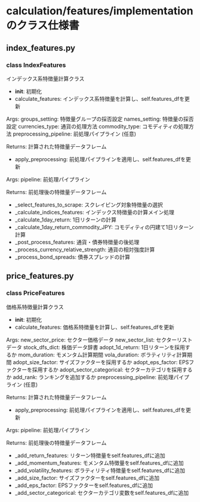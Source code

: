 # calculation/features/implementation のクラス仕様書

## index_features.py

### class IndexFeatures
インデックス系特徴量計算クラス
- __init__: 初期化
- calculate_features: インデックス系特徴量を計算し、self.features_dfを更新

Args:
    groups_setting: 特徴量グループの採否設定
    names_setting: 特徴量の採否設定
    currencies_type: 通貨の処理方法
    commodity_type: コモディティの処理方法
    preprocessing_pipeline: 前処理パイプライン (任意)
    
Returns:
    計算された特徴量データフレーム
- apply_preprocessing: 前処理パイプラインを適用し、self.features_dfを更新

Args:
    pipeline: 前処理パイプライン
    
Returns:
    前処理後の特徴量データフレーム
- _select_features_to_scrape: スクレイピング対象特徴量の選択
- _calculate_indices_features: インデックス特徴量の計算メイン処理
- _calculate_1day_return: 1日リターンの計算
- _calculate_1day_return_commodity_JPY: コモディティの円建て1日リターン計算
- _post_process_features: 通貨・債券特徴量の後処理
- _process_currency_relative_strength: 通貨の相対強度計算
- _process_bond_spreads: 債券スプレッドの計算

## price_features.py

### class PriceFeatures
価格系特徴量計算クラス
- __init__: 初期化
- calculate_features: 価格系特徴量を計算し、self.features_dfを更新

Args:
    new_sector_price: セクター価格データ
    new_sector_list: セクターリストデータ
    stock_dfs_dict: 株価データ辞書
    adopt_1d_return: 1日リターンを採用するか
    mom_duration: モメンタム計算期間
    vola_duration: ボラティリティ計算期間
    adopt_size_factor: サイズファクターを採用するか
    adopt_eps_factor: EPSファクターを採用するか
    adopt_sector_categorical: セクターカテゴリを採用するか
    add_rank: ランキングを追加するか
    preprocessing_pipeline: 前処理パイプライン (任意)
    
Returns:
    計算された特徴量データフレーム
- apply_preprocessing: 前処理パイプラインを適用し、self.features_dfを更新

Args:
    pipeline: 前処理パイプライン
    
Returns:
    前処理後の特徴量データフレーム
- _add_return_features: リターン特徴量をself.features_dfに追加
- _add_momentum_features: モメンタム特徴量をself.features_dfに追加
- _add_volatility_features: ボラティリティ特徴量をself.features_dfに追加
- _add_size_factor: サイズファクターをself.features_dfに追加
- _add_eps_factor: EPSファクターをself.features_dfに追加
- _add_sector_categorical: セクターカテゴリ変数をself.features_dfに追加

